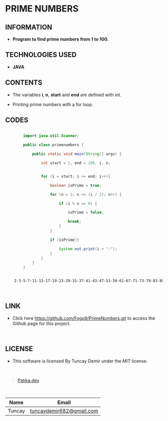 # **PRIME NUMBERS**

## INFORMATION

* **Program to find prime numbers from 1 to 100.**

## TECHNOLOGIES USED

* **JAVA**

## CONTENTS

* The variables **i**, **n**, **start** and **end** are defined with int.

* Printing prime numbers with a for loop.

## CODES

```Java

        import java.util.Scanner;

        public class primenumbers {

            public static void main(String[] args) {

                int start = 2, end = 100, i, n;


```

```Java

                for (i = start; i <= end; i++){

                    boolean isPrime = true;

                    for (n = 2; n <= (i / 2); n++) {

                        if (i % n == 0) {

                            isPrime = false;

                            break;
                        }
                    }

                    if (isPrime){

                        System.out.print(i + "-");
                    }
                }
            }
        }

```

```bash

    2-3-5-7-11-13-17-19-23-29-31-37-41-43-47-53-59-61-67-71-73-79-83-89-97

```

<br />

## LINK

* Click here https://github.com/Fogo9/PrimeNumbers.git to access the Github page for this project.

<br />

## **LICENSE**

* This software is licensed By Tuncay Demir under the MIT license.

<br />

>[Patika.dev](https://app.patika.dev/fogomurphy)

<br/>

| Name |  Email |
| ---- |  ----- |
| Tuncay | tuncaydemir682@gmail.com |

